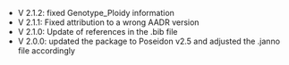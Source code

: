- V 2.1.2: fixed Genotype_Ploidy information
- V 2.1.1: Fixed attribution to a wrong AADR version
- V 2.1.0: Update of references in the .bib file
- V 2.0.0: updated the package to Poseidon v2.5 and adjusted the .janno file accordingly

